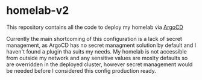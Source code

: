 # homelab-v2

This repository contains all the code to deploy my homelab via [ArgoCD](https://argo-cd.readthedocs.io/en/stable/)

Currently the main shortcoming of this configuration is a lack of secret management, as ArgoCD has no secret managment solution by default and I haven't found a plugin tha suits my needs. My homelab is not accessible from outside my network and any sensitive values are moslty defaults so are overridden in the deployed cluster, however secret management would be needed before I considered this config production ready.
